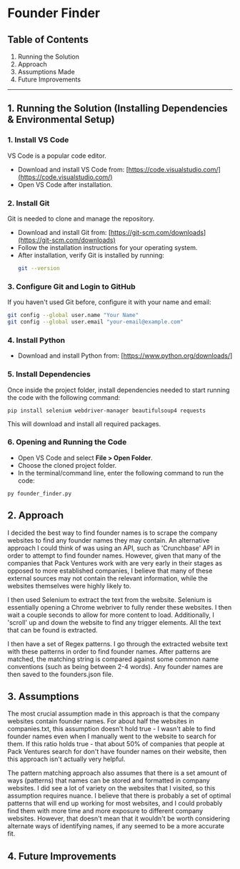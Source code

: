 # Founder Finder

## Table of Contents
1. Running the Solution
2. Approach
3. Assumptions Made
4. Future Improvements
___
## 1. Running the Solution (Installing Dependencies & Environmental Setup)

 ### 1. Install VS Code
VS Code is a popular code editor.
- Download and install VS Code from: [https://code.visualstudio.com/](https://code.visualstudio.com/)
- Open VS Code after installation.

### 2. Install Git
Git is needed to clone and manage the repository.

- Download and install Git from: [https://git-scm.com/downloads](https://git-scm.com/downloads)
- Follow the installation instructions for your operating system.
- After installation, verify Git is installed by running:
  ```sh
  git --version
  ```

### 3. Configure Git and Login to GitHub
If you haven't used Git before, configure it with your name and email:

```sh
git config --global user.name "Your Name"
git config --global user.email "your-email@example.com"
```

### 4. Install Python

- Download and install Python from: [https://www.python.org/downloads/]




### 5. Install Dependencies

Once inside the project folder, install dependencies needed to start running the code with the following command:

```
pip install selenium webdriver-manager beautifulsoup4 requests
```
This will download and install all required packages.

### 6. Opening and Running the Code
- Open VS Code and select **File > Open Folder**.
- Choose the cloned project folder.
- In the terminal/command line, enter the following command to run the code:
 
```
py founder_finder.py
```


## 2. Approach

I decided the best way to find founder names is to scrape the company websites to find any founder names they may contain. 
An alternative approach I could think of was using an API, such as 'Crunchbase' API in order to attempt to find founder names. However, 
given that many of the companies that Pack Ventures work with are very early in their stages as opposed to more established companies, I believe that
many of these external sources may not contain the relevant information, while the websites themselves were highly likely to. 

I then used Selenium to extract the text from the website. Selenium is essentially opening a Chrome webriver to fully render these websites. I then wait 
a couple seconds to allow for more content to load. Additionally, I 'scroll' up and down the website to find any trigger elements. All the text that can be
found is extracted. 

I then have a set of Regex patterns. I go through the extracted website text with these patterns in order to find founder names. After patterns are matched, 
the matching string is compared against some common name conventions (such as being between 2-4 words). Any founder names are then saved to the 
founders.json file. 

## 3. Assumptions

The most crucial assumption made in this approach is that the company websites contain founder names. For about half the websites in companies.txt, this assumption
doesn't hold true - I wasn't able to find founder names even when I manually went to the website to search for them. If this ratio holds true - that about 50% of companies
that people at Pack Ventures search for don't have founder names on their website, then this approach isn't actually very helpful. 

The pattern matching approach also assumes that there is a set amount of ways (patterns) that names can be stored and formatted in company websites. I did see a lot of variety 
on the websites that I visited, so this assumption requires nuance. I believe that there is probably a set of optimal patterns that will end up working for most websites, and I 
could probably find them with more time and more exposure to different company websites. However, that doesn't mean that it wouldn't be worth considering alternate ways of identifying 
names, if any seemed to be a more accurate fit. 



## 4. Future Improvements

